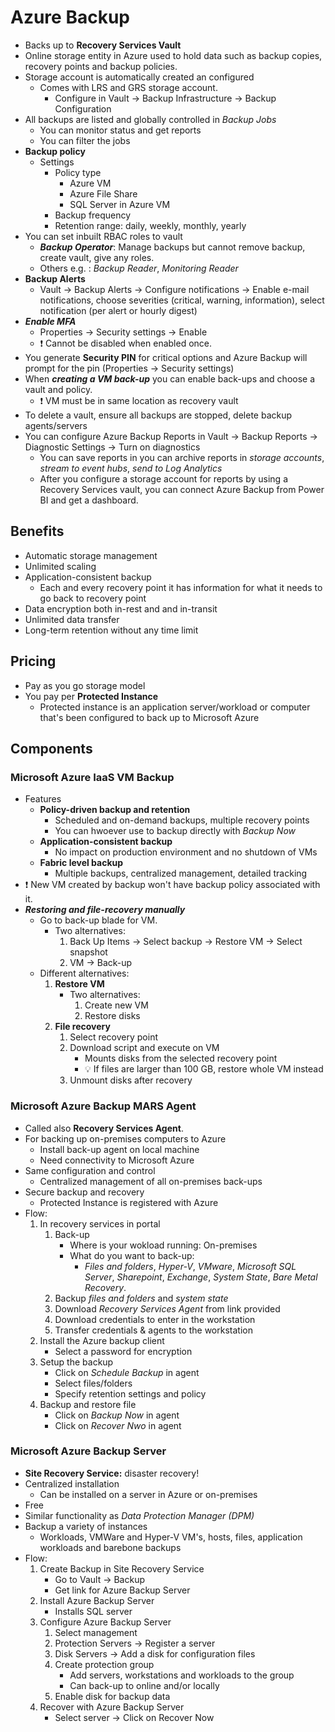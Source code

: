# Azure Backup

- Backs up to **Recovery Services Vault**
- Online storage entity in Azure used to hold data such as backup copies, recovery points and backup policies.
- Storage account is automatically created an configured
  - Comes with LRS and GRS storage account.
    - Configure in Vault -> Backup Infrastructure -> Backup Configuration
- All backups are listed and globally controlled in *Backup Jobs*
  - You can monitor status and get reports
  - You can filter the jobs
- **Backup policy**
  - Settings
    - Policy type
      - Azure VM
      - Azure File Share
      - SQL Server in Azure VM
    - Backup frequency
    - Retention range: daily, weekly, monthly, yearly
- You can set inbuilt RBAC roles to vault
  - ***Backup Operator***: Manage backups but cannot remove backup, create vault, give any roles.
  - Others e.g. : *Backup Reader*, *Monitoring Reader*
- **Backup Alerts**
  - Vault -> Backup Alerts -> Configure notifications -> Enable e-mail notifications, choose severities (critical, warning, information), select notification (per alert or hourly digest)
- ***Enable MFA***
  - Properties -> Security settings -> Enable
  - ❗ Cannot be disabled when enabled once.
- You generate **Security PIN** for critical options and Azure Backup will prompt for the pin (Properties -> Security settings)
- When ***creating a VM back-up*** you can enable back-ups and choose a vault and policy.
  - ❗ VM must be in same location as recovery vault
- To delete a vault, ensure all backups are stopped, delete backup agents/servers
- You can configure Azure Backup Reports in Vault -> Backup Reports -> Diagnostic Settings -> Turn on diagnostics
  - You can save reports in you can archive reports in *storage accounts*, *stream to event hubs*, *send to Log Analytics*
  - After you configure a storage account for reports by using a Recovery Services vault, you can connect Azure Backup from Power BI and get a dashboard.

## Benefits

- Automatic storage management
- Unlimited scaling
- Application-consistent backup
  - Each and every recovery point it has information for what it needs to go back to recovery point
- Data encryption both in-rest and and in-transit
- Unlimited data transfer
- Long-term retention without any time limit

## Pricing

- Pay as you go storage model
- You pay per **Protected Instance**
  - Protected instance is an application server/workload or computer that's been configured to back up to Microsoft Azure

## Components

### Microsoft Azure IaaS VM Backup

- Features
  - **Policy-driven backup and retention**
    - Scheduled and on-demand backups, multiple recovery points
    - You can hwoever use to backup directly with *Backup Now*
  - **Application-consistent backup**
    - No impact on production environment and no shutdown of VMs
  - **Fabric level backup**
    - Multiple backups, centralized management, detailed tracking
- ❗ New VM created by backup won't have backup policy associated with it.
- ***Restoring and file-recovery manually***
  - Go to back-up blade for VM.
    - Two alternatives:
      1. Back Up Items -> Select backup -> Restore VM -> Select snapshot
      2. VM -> Back-up
  - Different alternatives:
    1. **Restore VM**
        - Two alternatives:
          1. Create new VM
          2. Restore disks
    2. **File recovery**
        1. Select recovery point
        2. Download script and execute on VM
            - Mounts disks from the selected recovery point
            - 💡 If files are larger than 100 GB, restore whole VM instead
        3. Unmount disks after recovery

### Microsoft Azure Backup MARS Agent

- Called also **Recovery Services Agent**.
- For backing up on-premises computers to Azure
  - Install back-up agent on local machine
  - Need connectivity to Microsoft Azure
- Same configuration and control
  - Centralized management of all on-premises back-ups
- Secure backup and recovery
  - Protected Instance is registered with Azure
- Flow:
  1. In recovery services in portal
      1. Back-up
          - Where is your wokload running: On-premises
          - What do you want to back-up:
            - *Files and folders*, *Hyper-V*, *VMware*, *Microsoft SQL Server*, *Sharepoint*, *Exchange*, *System State*, *Bare Metal Recovery*.
      2. Backup *files and folders* and *system state*
      3. Download *Recovery Services Agent* from link provided
      4. Download credentials to enter in the workstation
      5. Transfer credentials & agents to the workstation
  2. Install the Azure backup client
      - Select a password for encryption
  3. Setup the backup
      - Click on *Schedule Backup* in agent
      - Select files/folders
      - Specify retention settings and policy
  4. Backup and restore file
      - Click on *Backup Now* in agent
      - Click on *Recover Nwo* in agent

### Microsoft Azure Backup Server

- **Site Recovery Service:** disaster recovery!
- Centralized installation
  - Can be installed on a server in Azure or on-premises
- Free
- Similar functionality as *Data Protection Manager (DPM)*
- Backup a variety of instances
  - Workloads, VMWare and Hyper-V VM's, hosts, files, application workloads and barebone backups
- Flow:
  1. Create Backup in Site Recovery Service
      - Go to Vault -> Backup
      - Get link for Azure Backup Server
  2. Install Azure Backup Server
      - Installs SQL server
  3. Configure Azure Backup Server
      1. Select management
      2. Protection Servers -> Register a server
      3. Disk Servers -> Add a disk for configuration files
      4. Create protection group
            - Add servers, workstations and workloads to the group
            - Can back-up to online and/or locally
      5. Enable disk for backup data
  4. Recover with Azure Backup Server
      - Select server -> Click on Recover Now
